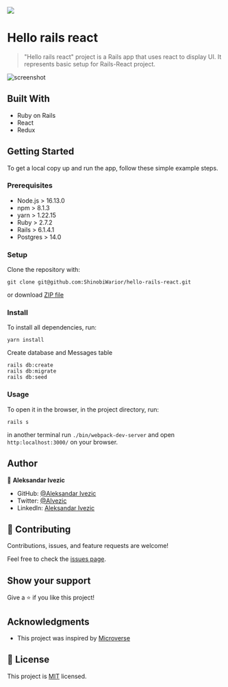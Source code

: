 ![](https://img.shields.io/badge/microverse-blueviolet)

# Hello rails react

> "Hello rails react" project is a Rails app that uses react to display UI. It represents basic setup for Rails-React project. 


![screenshot](https://user-images.githubusercontent.com/63932912/140823115-1616aaa1-f185-47e3-8916-5eeab505afb8.png)


## Built With

- Ruby on Rails
- React
- Redux


## Getting Started

To get a local copy up and run the app, follow these simple example steps.

### Prerequisites

- Node.js > 16.13.0
- npm > 8.1.3
- yarn > 1.22.15
- Ruby > 2.7.2 
- Rails > 6.1.4.1
- Postgres > 14.0

### Setup

Clone the repository with:

```
git clone git@github.com:ShinobiWarior/hello-rails-react.git
```
or download [ZIP file](https://github.com/ShinobiWarior/hello-rails-react/archive/refs/heads/dev.zip)

### Install
To install all dependencies, run:
```
yarn install
```
Create database and Messages table
```
rails db:create
rails db:migrate
rails db:seed
```
### Usage
To open it in the browser, in the project directory, run:

 ```
 rails s
 ```
 in another terminal run `./bin/webpack-dev-server`
 and open `http:localhost:3000/` on your browser.

## Author

👤 **Aleksandar Ivezic**

- GitHub: [@Aleksandar Ivezic](https://github.com/ShinobiWarior)
- Twitter: [@AIvezic](https://twitter.com/AIvezic)
- LinkedIn: [Aleksandar Ivezic](https://www.linkedin.com/in/aleksandar-ivezic/)

## 🤝 Contributing

Contributions, issues, and feature requests are welcome!

Feel free to check the [issues page](https://github.com/ShinobiWarior/hello-rails-react/issues/).

## Show your support

Give a ⭐️ if you like this project!

## Acknowledgments

- This project was inspired by [Microverse](https://www.microverse.org/?grsf=w9rx3c)

## 📝 License

This project is [MIT](https://github.com/ShinobiWarior/hello-rails-react/blob/setup/LICENSE) licensed.
